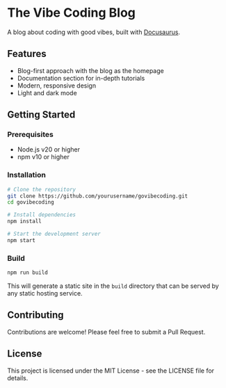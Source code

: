 # The Vibe Coding Blog

A blog about coding with good vibes, built with [Docusaurus](https://docusaurus.io/).

## Features

- Blog-first approach with the blog as the homepage
- Documentation section for in-depth tutorials
- Modern, responsive design
- Light and dark mode

## Getting Started

### Prerequisites

- Node.js v20 or higher
- npm v10 or higher

### Installation

```bash
# Clone the repository
git clone https://github.com/yourusername/govibecoding.git
cd govibecoding

# Install dependencies
npm install

# Start the development server
npm start
```

### Build

```bash
npm run build
```

This will generate a static site in the `build` directory that can be served by any static hosting service.

## Contributing

Contributions are welcome! Please feel free to submit a Pull Request.

## License

This project is licensed under the MIT License - see the LICENSE file for details.